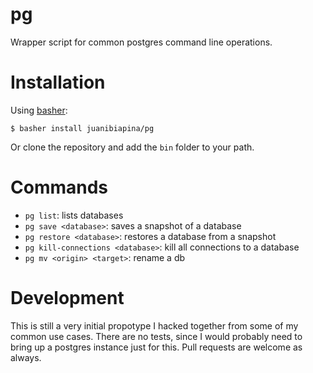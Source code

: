 # pg

Wrapper script for common postgres command line operations.

# Installation

Using [basher](https://github.com/basherpm/basher):

    $ basher install juanibiapina/pg

Or clone the repository and add the `bin` folder to your path.

# Commands

- `pg list`: lists databases
- `pg save <database>`: saves a snapshot of a database
- `pg restore <database>`: restores a database from a snapshot
- `pg kill-connections <database>`: kill all connections to a database
- `pg mv <origin> <target>`: rename a db

# Development

This is still a very initial propotype I hacked together from some of my common use cases. There are no tests, since I would probably need to bring up a postgres instance just for this. Pull requests are welcome as always.
